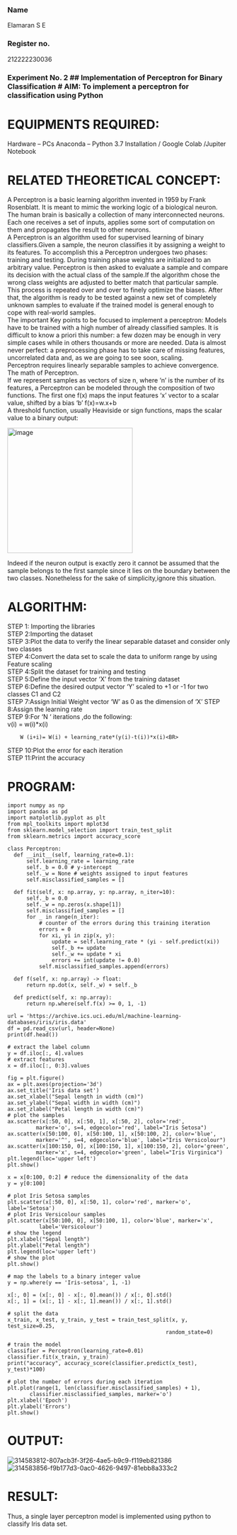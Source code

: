<H3>Name</H3>Elamaran S E
<H3>Register no.</H3>212222230036
<H3>Experiment No. 2 
## Implementation of Perceptron for Binary Classification
# AIM:
To implement a perceptron for classification using Python<BR>

# EQUIPMENTS REQUIRED:
Hardware – PCs
Anaconda – Python 3.7 Installation / Google Colab /Jupiter Notebook

# RELATED THEORETICAL CONCEPT:
A Perceptron is a basic learning algorithm invented in 1959 by Frank Rosenblatt. It is meant to mimic the working logic of a biological neuron. The human brain is basically a collection of many interconnected neurons. Each one receives a set of inputs, applies some sort of computation on them and propagates the result to other neurons.<BR>
A Perceptron is an algorithm used for supervised learning of binary classifiers.Given a sample, the neuron classifies it by assigning a weight to its features. To accomplish this a Perceptron undergoes two phases: training and testing. During training phase weights are initialized to an arbitrary value. Perceptron is then asked to evaluate a sample and compare its decision with the actual class of the sample.If the algorithm chose the wrong class weights are adjusted to better match that particular sample. This process is repeated over and over to finely optimize the biases. After that, the algorithm is ready to be tested against a new set of completely unknown samples to evaluate if the trained model is general enough to cope with real-world samples.<BR>
The important Key points to be focused to implement a perceptron:
Models have to be trained with a high number of already classified samples. It is difficult to know a priori this number: a few dozen may be enough in very simple cases while in others thousands or more are needed.
Data is almost never perfect: a preprocessing phase has to take care of missing features, uncorrelated data and, as we are going to see soon, scaling.<BR>
Perceptron requires linearly separable samples to achieve convergence.
The math of Perceptron. <BR>
If we represent samples as vectors of size n, where ‘n’ is the number of its features, a Perceptron can be modeled through the composition of two functions. The first one f(x) maps the input features  ‘x’  vector to a scalar value, shifted by a bias ‘b’
f(x)=w.x+b
 <BR>
A threshold function, usually Heaviside or sign functions, maps the scalar value to a binary output:

 


<img width="283" alt="image" src="https://github.com/Lavanyajoyce/Ex-2--NN/assets/112920679/c6d2bd42-3ec1-42c1-8662-899fa450f483">


Indeed if the neuron output is exactly zero it cannot be assumed that the sample belongs to the first sample since it lies on the boundary between the two classes. Nonetheless for the sake of simplicity,ignore this situation.<BR>


# ALGORITHM:
STEP 1: Importing the libraries<BR>
STEP 2:Importing the dataset<BR>
STEP 3:Plot the data to verify the linear separable dataset and consider only two classes<BR>
STEP 4:Convert the data set to scale the data to uniform range by using Feature scaling<BR>
STEP 4:Split the dataset for training and testing<BR>
STEP 5:Define the input vector ‘X’ from the training dataset<BR>
STEP 6:Define the desired output vector ‘Y’ scaled to +1 or -1 for two classes C1 and C2<BR>
STEP 7:Assign Initial Weight vector ‘W’ as 0 as the dimension of ‘X’
STEP 8:Assign the learning rate<BR>
STEP 9:For ‘N ‘ iterations ,do the following:<BR>
        v(i) = w(i)*x(i)<BR>
         
        W (i+i)= W(i) + learning_rate*(y(i)-t(i))*x(i)<BR>
STEP 10:Plot the error for each iteration <BR>
STEP 11:Print the accuracy<BR>
# PROGRAM:
```
import numpy as np
import pandas as pd
import matplotlib.pyplot as plt
from mpl_toolkits import mplot3d
from sklearn.model_selection import train_test_split
from sklearn.metrics import accuracy_score

class Perceptron:
  def __init__(self, learning_rate=0.1):
      self.learning_rate = learning_rate
      self._b = 0.0 # y-intercept
      self._w = None # weights assigned to input features
      self.misclassified_samples = []

  def fit(self, x: np.array, y: np.array, n_iter=10):
      self._b = 0.0
      self._w = np.zeros(x.shape[1])
      self.misclassified_samples = []
      for _ in range(n_iter):
          # counter of the errors during this training iteration
          errors = 0
          for xi, yi in zip(x, y):
              update = self.learning_rate * (yi - self.predict(xi))
              self._b += update
              self._w += update * xi
              errors += int(update != 0.0)
          self.misclassified_samples.append(errors)

  def f(self, x: np.array) -> float:
      return np.dot(x, self._w) + self._b

  def predict(self, x: np.array):
      return np.where(self.f(x) >= 0, 1, -1)

url = 'https://archive.ics.uci.edu/ml/machine-learning-databases/iris/iris.data'
df = pd.read_csv(url, header=None)
print(df.head())

# extract the label column
y = df.iloc[:, 4].values
# extract features
x = df.iloc[:, 0:3].values

fig = plt.figure()
ax = plt.axes(projection='3d')
ax.set_title('Iris data set')
ax.set_xlabel("Sepal length in width (cm)")
ax.set_ylabel("Sepal width in width (cm)")
ax.set_zlabel("Petal length in width (cm)")
# plot the samples
ax.scatter(x[:50, 0], x[:50, 1], x[:50, 2], color='red',
         marker='o', s=4, edgecolor='red', label="Iris Setosa")
ax.scatter(x[50:100, 0], x[50:100, 1], x[50:100, 2], color='blue',
         marker='^', s=4, edgecolor='blue', label="Iris Versicolour")
ax.scatter(x[100:150, 0], x[100:150, 1], x[100:150, 2], color='green',
         marker='x', s=4, edgecolor='green', label="Iris Virginica")
plt.legend(loc='upper left')
plt.show()

x = x[0:100, 0:2] # reduce the dimensionality of the data
y = y[0:100]

# plot Iris Setosa samples
plt.scatter(x[:50, 0], x[:50, 1], color='red', marker='o', label='Setosa')
# plot Iris Versicolour samples
plt.scatter(x[50:100, 0], x[50:100, 1], color='blue', marker='x',
          label='Versicolour')
# show the legend
plt.xlabel("Sepal length")
plt.ylabel("Petal length")
plt.legend(loc='upper left')
# show the plot
plt.show()

# map the labels to a binary integer value
y = np.where(y == 'Iris-setosa', 1, -1)

x[:, 0] = (x[:, 0] - x[:, 0].mean()) / x[:, 0].std()
x[:, 1] = (x[:, 1] - x[:, 1].mean()) / x[:, 1].std()

# split the data
x_train, x_test, y_train, y_test = train_test_split(x, y, test_size=0.25,
                                                  random_state=0)

# train the model
classifier = Perceptron(learning_rate=0.01)
classifier.fit(x_train, y_train)
print("accuracy", accuracy_score(classifier.predict(x_test), y_test)*100)

# plot the number of errors during each iteration
plt.plot(range(1, len(classifier.misclassified_samples) + 1),
       classifier.misclassified_samples, marker='o')
plt.xlabel('Epoch')
plt.ylabel('Errors')
plt.show()
```


# OUTPUT:
![314583812-807acb3f-3f26-4ae5-b9c9-f119eb821386](https://github.com/elamarannn/Ex-2--NN/assets/113497531/caf2db09-9e8b-408c-989e-7931693b94ee)
![314583856-f9b177d3-0ac0-4626-9497-81ebb8a333c2](https://github.com/elamarannn/Ex-2--NN/assets/113497531/c93903c7-6375-486c-9482-b3b398a3846a)

# RESULT:
 Thus, a single layer perceptron model is implemented using python to classify Iris data set.

 
